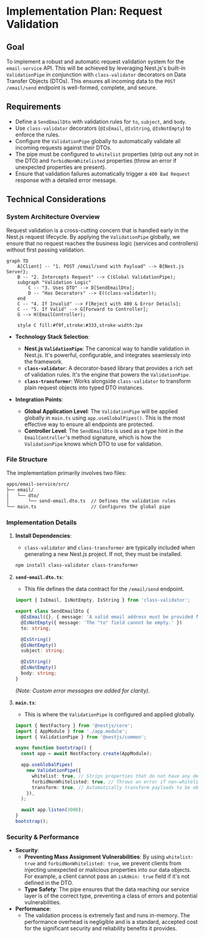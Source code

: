 # Implementation Plan: Request Validation

## Goal

To implement a robust and automatic request validation system for the `email-service` API. This will be achieved by leveraging Nest.js's built-in `ValidationPipe` in conjunction with `class-validator` decorators on Data Transfer Objects (DTOs). This ensures all incoming data to the `POST /email/send` endpoint is well-formed, complete, and secure.

## Requirements

- Define a `SendEmailDto` with validation rules for `to`, `subject`, and `body`.
- Use `class-validator` decorators (`@IsEmail`, `@IsString`, `@IsNotEmpty`) to enforce the rules.
- Configure the `ValidationPipe` globally to automatically validate all incoming requests against their DTOs.
- The pipe must be configured to `whitelist` properties (strip out any not in the DTO) and `forbidNonWhitelisted` properties (throw an error if unexpected properties are present).
- Ensure that validation failures automatically trigger a `400 Bad Request` response with a detailed error message.

## Technical Considerations

### System Architecture Overview

Request validation is a cross-cutting concern that is handled early in the Nest.js request lifecycle. By applying the `ValidationPipe` globally, we ensure that no request reaches the business logic (services and controllers) without first passing validation.

```mermaid
graph TD
    A[Client] -- "1. POST /email/send with Payload" --> B{Nest.js Server};
    B -- "2. Intercepts Request" --> C(Global ValidationPipe);
    subgraph "Validation Logic"
        C -- "3. Uses DTO" --> D[SendEmailDto];
        D -- "Has Decorators" --> E((class-validator));
    end
    C -- "4. If Invalid" --> F[Reject with 400 & Error Details];
    C -- "5. If Valid" --> G[Forward to Controller];
    G --> H(EmailController);

    style C fill:#f9f,stroke:#333,stroke-width:2px
```

- **Technology Stack Selection**:
  - **Nest.js `ValidationPipe`**: The canonical way to handle validation in Nest.js. It's powerful, configurable, and integrates seamlessly into the framework.
  - **`class-validator`**: A decorator-based library that provides a rich set of validation rules. It's the engine that powers the `ValidationPipe`.
  - **`class-transformer`**: Works alongside `class-validator` to transform plain request objects into typed DTO instances.

- **Integration Points**:
  - **Global Application Level**: The `ValidationPipe` will be applied globally in `main.ts` using `app.useGlobalPipes()`. This is the most effective way to ensure all endpoints are protected.
  - **Controller Level**: The `SendEmailDto` is used as a type hint in the `EmailController`'s method signature, which is how the `ValidationPipe` knows which DTO to use for validation.

### File Structure

The implementation primarily involves two files:

```sh
apps/email-service/src/
├── email/
│   └── dto/
│       └── send-email.dto.ts  // Defines the validation rules
└── main.ts                    // Configures the global pipe
```

### Implementation Details

1. **Install Dependencies**:
   - `class-validator` and `class-transformer` are typically included when generating a new Nest.js project. If not, they must be installed.

   ```sh
   npm install class-validator class-transformer
   ```

2. **`send-email.dto.ts`**:
   - This file defines the data contract for the `/email/send` endpoint.

   ```typescript
   import { IsEmail, IsNotEmpty, IsString } from 'class-validator';

   export class SendEmailDto {
     @IsEmail({}, { message: 'A valid email address must be provided for the "to" field.' })
     @IsNotEmpty({ message: 'The "to" field cannot be empty.' })
     to: string;

     @IsString()
     @IsNotEmpty()
     subject: string;

     @IsString()
     @IsNotEmpty()
     body: string;
   }
   ```

   *(Note: Custom error messages are added for clarity).*

3. **`main.ts`**:
   - This is where the `ValidationPipe` is configured and applied globally.

   ```typescript
   import { NestFactory } from '@nestjs/core';
   import { AppModule } from './app.module';
   import { ValidationPipe } from '@nestjs/common';

   async function bootstrap() {
     const app = await NestFactory.create(AppModule);

     app.useGlobalPipes(
       new ValidationPipe({
         whitelist: true, // Strips properties that do not have any decorators
         forbidNonWhitelisted: true, // Throws an error if non-whitelisted values are provided
         transform: true, // Automatically transform payloads to be objects typed according to their DTO classes
       }),
     );

     await app.listen(3000);
   }
   bootstrap();
   ```

### Security & Performance

- **Security**:
  - **Preventing Mass Assignment Vulnerabilities**: By using `whitelist: true` and `forbidNonWhitelisted: true`, we prevent clients from injecting unexpected or malicious properties into our data objects. For example, a client cannot pass an `isAdmin: true` field if it's not defined in the DTO.
  - **Type Safety**: The pipe ensures that the data reaching our service layer is of the correct type, preventing a class of errors and potential vulnerabilities.
- **Performance**:
  - The validation process is extremely fast and runs in-memory. The performance overhead is negligible and is a standard, accepted cost for the significant security and reliability benefits it provides.
